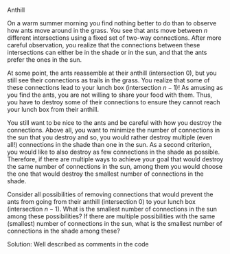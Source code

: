 Anthill <br>

On a warm summer morning you find nothing better to do than to observe how ants move around in the grass. 
You see that ants move between $n$
different intersections using a fixed set of two-way connections. After more careful observation, you realize that the connections between these intersections can either be in the shade or in the sun, and that the ants prefer the ones in the sun.

At some point, the ants reassemble at their anthill (intersection $0$), but you still see their connections as trails in the grass. You realize that some of these connections lead to your lunch box
(intersection $n-1$)! As amusing as you find the ants, you are not willing to share your food with them. Thus, you have to destroy some of their connections to ensure they cannot reach your lunch box from their anthill.

You still want to be nice to the ants and be careful with how you destroy the connections. Above all, you want to minimize the number of connections in the sun that you destroy and so, you would rather destroy multiple (even all!) connections in the shade than one in the sun. As a second criterion, you would like to also destroy as few connections in the shade as possible. Therefore, if there are multiple ways to achieve your goal that would destroy the same number of connections in the sun, among them you would choose the one that would destroy the smallest number of connections in the shade.

Consider all possibilities of removing connections that would prevent the ants from going from their
anthill (intersection $0$) to your lunch 
box (intersection $n-1$).
What is the smallest number of connections in the sun among these possibilities? If there are multiple possibilities with the same (smallest) number of connections in the sun, what is the smallest number of connections in the shade among these?

Solution: Well described as comments in the code 